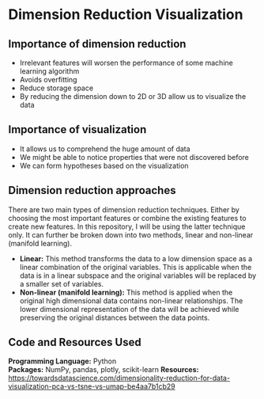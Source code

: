 # Dimension Reduction Visualization



## Importance of dimension reduction

* Irrelevant features will worsen the performance of some machine learning algorithm
* Avoids overfitting
* Reduce storage space
* By reducing the dimension down to 2D or 3D allow us to visualize the data

## Importance of visualization

* It allows us to comprehend the huge amount of data
* We might be able to notice properties that were not discovered before
* We can form hypotheses based on the visualization

## Dimension reduction approaches

There are two main types of dimension reduction techniques. Either by choosing the most important features or combine the existing features to create new features. In this repository, I will be using the latter technique only. It can further be broken down into two methods, linear and non-linear (manifold learning). 

* **Linear:** This method transforms the data to a low dimension space as a linear combination of the original variables. This is applicable when the data is in a linear subspace and the original variables will be replaced by a smaller set of variables. 
* **Non-linear (manifold learning):** This method is applied when the original high dimensional data contains non-linear relationships. The lower dimensional representation of the data will be achieved while preserving the original distances between the data points.


## Code and Resources Used

**Programming Language:** Python  
**Packages:** NumPy, pandas, plotly, scikit-learn
**Resources:**
https://towardsdatascience.com/dimensionality-reduction-for-data-visualization-pca-vs-tsne-vs-umap-be4aa7b1cb29  
